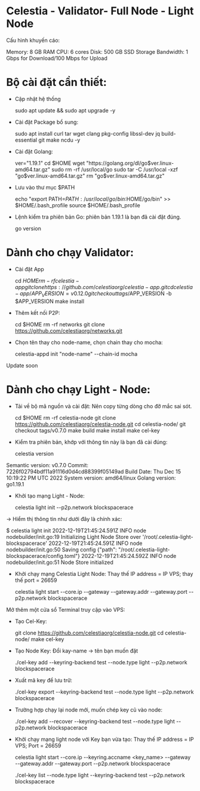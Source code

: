 # Celestia - Validator- Full Node - Light Node

Cấu hình khuyến cáo:

Memory: 8 GB RAM
CPU: 6 cores
Disk: 500 GB SSD Storage
Bandwidth: 1 Gbps for Download/100 Mbps for Upload

# Bộ cài đặt cần thiết:

- Cập nhật hệ thống

    sudo apt update && sudo apt upgrade -y
    
- Cài đặt Package bổ sung:

    sudo apt install curl tar wget clang pkg-config libssl-dev jq build-essential git make ncdu -y
 
- Cài đặt Golang:

    ver="1.19.1" 
    cd $HOME 
    wget "https://golang.org/dl/go$ver.linux-amd64.tar.gz" 
    sudo rm -rf /usr/local/go 
    sudo tar -C /usr/local -xzf "go$ver.linux-amd64.tar.gz" 
    rm "go$ver.linux-amd64.tar.gz"

- Lưu vào thư mục $PATH

    echo "export PATH=$PATH:/usr/local/go/bin:$HOME/go/bin" >> $HOME/.bash_profile
    source $HOME/.bash_profile
    
- Lệnh kiểm tra phiên bản Go: phiên bản 1.19.1 là bạn đã cài đặt đúng.

    go version
    
# Dành cho chạy Validator:

- Cài đặt App

    cd $HOME 
    rm -rf celestia-app 
    git clone https://github.com/celestiaorg/celestia-app.git 
    cd celestia-app/ 
    APP_VERSION=v0.12.0 
    git checkout tags/$APP_VERSION -b $APP_VERSION 
    make install
    
- Thêm kết nối P2P:

    cd $HOME
    rm -rf networks
    git clone https://github.com/celestiaorg/networks.git
    
- Chọn tên thay cho node-name, chọn chain thay cho mocha:

    celestia-appd init "node-name" --chain-id mocha
  

 Update soon
 
 # Dành cho chạy Light - Node:
 
 - Tải về bộ mã nguồn và cài đặt: Nên copy từng dòng cho đỡ mắc sai sót.
 
    cd $HOME 
    rm -rf celestia-node 
    git clone https://github.com/celestiaorg/celestia-node.git 
    cd celestia-node/ 
    git checkout tags/v0.7.0 
    make build 
    make install 
    make cel-key
  
 - Kiểm tra phiên bản, khớp với thông tin này là bạn đã cài đúng:
 
    celestia version
    
Semantic version: v0.7.0 
Commit: 7226f02794bdf11a91116d0d4cd88399f05149ad 
Build Date: Thu Dec 15 10:19:22 PM UTC 2022 
System version: amd64/linux 
Golang version: go1.19.1 

- Khởi tạo mạng Light - Node:

    celestia light init --p2p.network blockspacerace
    
-> Hiểm thị thông tin như dưới đây là chính xác:

$ celestia light init
2022-12-19T21:45:24.591Z        INFO    node    nodebuilder/init.go:19  Initializing Light Node Store over '/root/.celestia-light-blockspacerace'
2022-12-19T21:45:24.591Z        INFO    node    nodebuilder/init.go:50  Saving config   {"path": "/root/.celestia-light-blockspacerace/config.toml"}
2022-12-19T21:45:24.592Z        INFO    node    nodebuilder/init.go:51  Node Store initialized

- Khởi chạy mạng Celestia Light Node: Thay thế IP address = IP VPS; thay thế port = 26659

    celestia light start --core.ip <ip-address> --gateway --gateway.addr <ip-address> --gateway.port <port> --p2p.network blockspacerace
  
Mở thêm một cửa sổ Terminal truy cập vào VPS:

- Tạo Cel-Key:

    git clone https://github.com/celestiaorg/celestia-node.git
    cd celestia-node/
    make cel-key
    
- Tạo Node Key: Đổi kay-name -> tên bạn muốn đặt

    ./cel-key add <key-name> --keyring-backend test --node.type light --p2p.network blockspacerace
    
- Xuất mã key để lưu trữ:

    ./cel-key export <key-name> --keyring-backend test --node.type light --p2p.network blockspacerace
    
- Trường hợp chạy lại node mới, muốn chép key cũ vào node:

    ./cel-key add <key-name> --recover --keyring-backend test --node.type light --p2p.network blockspacerace
    
- Khởi chạy mạng light node với Key bạn vừa tạo: Thay thế IP address = IP VPS; Port = 26659

    celestia light start --core.ip <ip-address> --keyring.accname <key_name> --gateway --gateway.addr <ip-address> --gateway.port <port> --p2p.network blockspacerace

    ./cel-key list --node.type light --keyring-backend test --p2p.network blockspacerace


    
  
  
